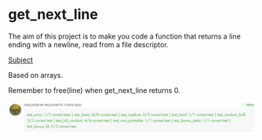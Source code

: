 # get_next_line

The aim of this project is to make you code a function that returns a line ending with a newline, read from a file descriptor.

[Subject](./get_next_line.en.pdf)

Based on arrays.

Remember to free(line) when get_next_line returns 0.

<img src="./moulinette.png" align="center">
